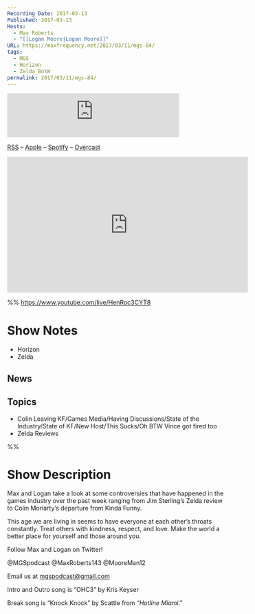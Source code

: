 ```yaml
---
Recording Date: 2017-03-13
Published: 2017-03-13
Hosts:
  - Max Roberts
  - "[[Logan Moore|Logan Moore]]"
URL: https://maxfrequency.net/2017/03/11/mgs-84/
tags:
  - MGS
  - Horizon
  - Zelda_BotW
permalink: 2017/03/11/mgs-84/
---
```

<iframe src="https://podcasters.spotify.com/pod/show/millennialgamingspeak/embed/episodes/Episode-84-Colin-Moriarty-Leaves-Kinda-Funny-e1adhu3/a-a6ts468" height="102px" width="400px" frameborder="0" scrolling="no"></iframe>

[RSS](https://anchor.fm/s/74aa3858/podcast/rss) – [Apple](https://podcasts.apple.com/us/podcast/episode-3-gdc-wrap-up/id1000915981?i=1000542222515) – [Spotify](https://open.spotify.com/episode/7wePXT4Bt22LWifVLx3n8y) – [Overcast](https://overcast.fm/+EtIgeWxEU)

<div class=iframe-container>
<iframe width="560" height="315" src="https://www.youtube-nocookie.com/embed/HenRoc3CYT8?si=0is3-DZd6LCNqVmC" title="YouTube video player" frameborder="0" allow="accelerometer; autoplay; clipboard-write; encrypted-media; gyroscope; picture-in-picture; web-share" allowfullscreen></iframe>
</div>

%%
https://www.youtube.com/live/HenRoc3CYT8

# Show Notes

- Horizon
- Zelda
## News

## Topics

- Colin Leaving KF/Games Media/Having Discussions/State of the Industry/State of KF/New Host/This Sucks/Oh BTW Vince got fired too
- Zelda Reviews

%%
# Show Description

Max and Logan take a look at some controversies that have happened in the games industry over the past week ranging from Jim Sterling’s Zelda review to Colin Moriarty’s departure from Kinda Funny.

This age we are living in seems to have everyone at each other’s throats constantly. Treat others with kindness, respect, and love. Make the world a better place for yourself and those around you.

Follow Max and Logan on Twitter!

@MGSpodcast
@MaxRoberts143
@MooreMan12

Email us at mgspodcast@gmail.com

Intro and Outro song is “OHC3” by Kris Keyser

Break song is “Knock Knock” by Scattle from “*Hotline Miami*.”